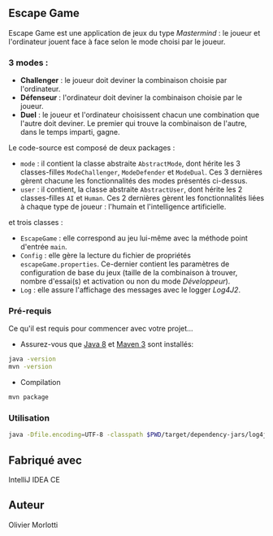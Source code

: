 ## Escape Game

Escape Game est une application de jeux du type *Mastermind* : le joueur et l'ordinateur jouent face à face selon le mode choisi par le joueur.

### 3 modes :

  - **Challenger** : le joueur doit deviner la combinaison choisie par l'ordinateur.
  - **Défenseur** : l'ordinateur doit deviner la combinaison choisie par le joueur.
  - **Duel** : le joueur et l'ordinateur choisissent chacun une combination que l'autre doit deviner. Le premier qui trouve la combinaison de l'autre, dans le temps imparti, gagne.

Le code-source est composé de deux packages :
  - `mode` : il contient la classe abstraite `AbstractMode`, dont hérite les 3 classes-filles `ModeChallenger`, `ModeDefender` et `ModeDual`.
             Ces 3 dernières gèrent chacune les fonctionnalités des modes présentés ci-dessus.
  - `user` : il contient, la classe abstraite `AbstractUser`, dont hérite les 2 classes-filles `AI` et `Human`.
             Ces 2 dernières gèrent les fonctionnalités liées à chaque type de joueur : l'humain et l'intelligence artificielle.

et trois classes :

  - `EscapeGame` : elle correspond au jeu lui-même avec la méthode point d'entrée `main`.
  - `Config` : elle gère la lecture du fichier de propriétés `escapeGame.properties`. Ce-dernier contient les paramètres de configuration de base du jeux (taille de la combinaison à trouver, nombre d'essai(s) et activation ou non du mode *Développeur*).
  - `Log` : elle assure l'affichage des messages avec le logger *Log4J2*.


### Pré-requis

Ce qu'il est requis pour commencer avec votre projet...

  * Assurez-vous que  [Java 8](http://www.oracle.com/technetwork/java/javase/) et [Maven 3](http://maven.apache.org/) sont installés:
```bash
java -version
mvn -version
```

 * Compilation

```bash
mvn package
```

### Utilisation

```bash
java -Dfile.encoding=UTF-8 -classpath $PWD/target/dependency-jars/log4j-core-*.jar:$PWD/target/dependency-jars/log4j-api-*.jar -jar target/escapegame-*.jar
```

## Fabriqué avec

IntelliJ IDEA CE

## Auteur

Olivier Morlotti
